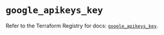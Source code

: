 # `google_apikeys_key`

Refer to the Terraform Registry for docs: [`google_apikeys_key`](https://registry.terraform.io/providers/hashicorp/google-beta/5.29.0/docs/resources/google_apikeys_key).
